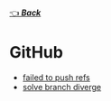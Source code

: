 [👈 **_Back_**](../README.md)

# GitHub

- [failed to push refs](./failed-to-push-refs.md)
- [solve branch diverge](./solve-branch-diverge.md)
